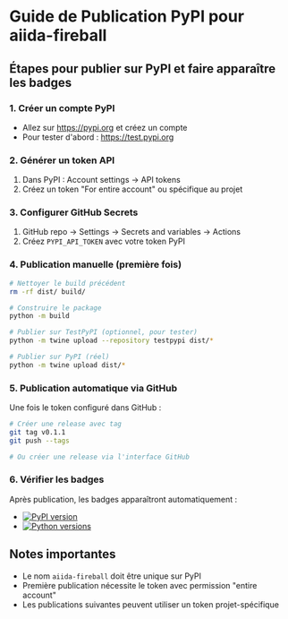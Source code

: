 # Guide de Publication PyPI pour aiida-fireball

## Étapes pour publier sur PyPI et faire apparaître les badges

### 1. Créer un compte PyPI
- Allez sur https://pypi.org et créez un compte
- Pour tester d'abord : https://test.pypi.org

### 2. Générer un token API
1. Dans PyPI : Account settings → API tokens
2. Créez un token "For entire account" ou spécifique au projet

### 3. Configurer GitHub Secrets
1. GitHub repo → Settings → Secrets and variables → Actions
2. Créez `PYPI_API_TOKEN` avec votre token PyPI

### 4. Publication manuelle (première fois)
```bash
# Nettoyer le build précédent
rm -rf dist/ build/

# Construire le package
python -m build

# Publier sur TestPyPI (optionnel, pour tester)
python -m twine upload --repository testpypi dist/*

# Publier sur PyPI (réel)
python -m twine upload dist/*
```

### 5. Publication automatique via GitHub
Une fois le token configuré dans GitHub :
```bash
# Créer une release avec tag
git tag v0.1.1
git push --tags

# Ou créer une release via l'interface GitHub
```

### 6. Vérifier les badges
Après publication, les badges apparaîtront automatiquement :
- [![PyPI version](https://img.shields.io/pypi/v/aiida-fireball.svg)](https://pypi.org/project/aiida-fireball/)
- [![Python versions](https://img.shields.io/pypi/pyversions/aiida-fireball.svg)](https://pypi.org/project/aiida-fireball/)

## Notes importantes
- Le nom `aiida-fireball` doit être unique sur PyPI
- Première publication nécessite le token avec permission "entire account"
- Les publications suivantes peuvent utiliser un token projet-spécifique

